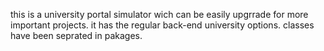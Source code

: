 this is a university portal simulator wich can be easily upgrrade for more important projects.
it has the regular back-end university options.
classes have been seprated in pakages.

